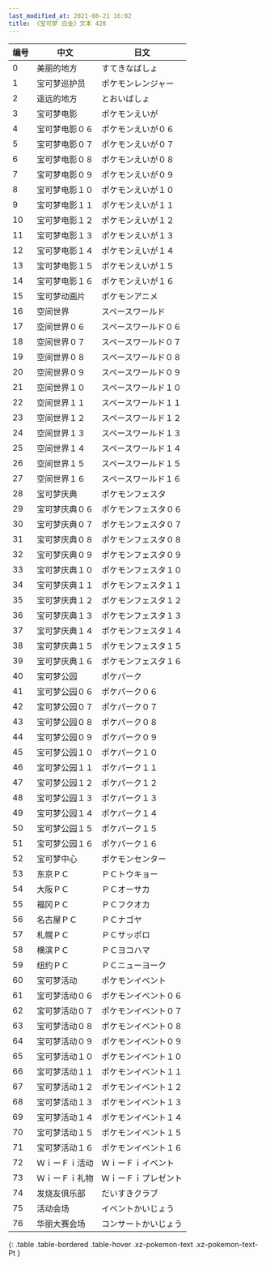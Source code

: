 ```yaml
---
last_modified_at: 2021-08-21 16:02
title: 《宝可梦 白金》文本 428
---
```

| 编号 | 中文 | 日文 |
| ---- | ---- | ---- |
| 0 | 美丽的地方 | すてきなばしょ |
| 1 | 宝可梦巡护员 | ポケモンレンジャー |
| 2 | 遥远的地方 | とおいばしょ |
| 3 | 宝可梦电影 | ポケモンえいが |
| 4 | 宝可梦电影０６ | ポケモンえいが０６ |
| 5 | 宝可梦电影０７ | ポケモンえいが０７ |
| 6 | 宝可梦电影０８ | ポケモンえいが０８ |
| 7 | 宝可梦电影０９ | ポケモンえいが０９ |
| 8 | 宝可梦电影１０ | ポケモンえいが１０ |
| 9 | 宝可梦电影１１ | ポケモンえいが１１ |
| 10 | 宝可梦电影１２ | ポケモンえいが１２ |
| 11 | 宝可梦电影１３ | ポケモンえいが１３ |
| 12 | 宝可梦电影１４ | ポケモンえいが１４ |
| 13 | 宝可梦电影１５ | ポケモンえいが１５ |
| 14 | 宝可梦电影１６ | ポケモンえいが１６ |
| 15 | 宝可梦动画片 | ポケモンアニメ |
| 16 | 空间世界 | スペースワールド |
| 17 | 空间世界０６ | スペースワールド０６ |
| 18 | 空间世界０７ | スペースワールド０７ |
| 19 | 空间世界０８ | スペースワールド０８ |
| 20 | 空间世界０９ | スペースワールド０９ |
| 21 | 空间世界１０ | スペースワールド１０ |
| 22 | 空间世界１１ | スペースワールド１１ |
| 23 | 空间世界１２ | スペースワールド１２ |
| 24 | 空间世界１３ | スペースワールド１３ |
| 25 | 空间世界１４ | スペースワールド１４ |
| 26 | 空间世界１５ | スペースワールド１５ |
| 27 | 空间世界１６ | スペースワールド１６ |
| 28 | 宝可梦庆典 | ポケモンフェスタ |
| 29 | 宝可梦庆典０６ | ポケモンフェスタ０６ |
| 30 | 宝可梦庆典０７ | ポケモンフェスタ０７ |
| 31 | 宝可梦庆典０８ | ポケモンフェスタ０８ |
| 32 | 宝可梦庆典０９ | ポケモンフェスタ０９ |
| 33 | 宝可梦庆典１０ | ポケモンフェスタ１０ |
| 34 | 宝可梦庆典１１ | ポケモンフェスタ１１ |
| 35 | 宝可梦庆典１２ | ポケモンフェスタ１２ |
| 36 | 宝可梦庆典１３ | ポケモンフェスタ１３ |
| 37 | 宝可梦庆典１４ | ポケモンフェスタ１４ |
| 38 | 宝可梦庆典１５ | ポケモンフェスタ１５ |
| 39 | 宝可梦庆典１６ | ポケモンフェスタ１６ |
| 40 | 宝可梦公园 | ポケパーク |
| 41 | 宝可梦公园０６ | ポケパーク０６ |
| 42 | 宝可梦公园０７ | ポケパーク０７ |
| 43 | 宝可梦公园０８ | ポケパーク０８ |
| 44 | 宝可梦公园０９ | ポケパーク０９ |
| 45 | 宝可梦公园１０ | ポケパーク１０ |
| 46 | 宝可梦公园１１ | ポケパーク１１ |
| 47 | 宝可梦公园１２ | ポケパーク１２ |
| 48 | 宝可梦公园１３ | ポケパーク１３ |
| 49 | 宝可梦公园１４ | ポケパーク１４ |
| 50 | 宝可梦公园１５ | ポケパーク１５ |
| 51 | 宝可梦公园１６ | ポケパーク１６ |
| 52 | 宝可梦中心 | ポケモンセンター |
| 53 | 东京ＰＣ | ＰＣトウキョー |
| 54 | 大阪ＰＣ | ＰＣオーサカ |
| 55 | 福冈ＰＣ | ＰＣフクオカ |
| 56 | 名古屋ＰＣ | ＰＣナゴヤ |
| 57 | 札幌ＰＣ | ＰＣサッポロ |
| 58 | 横滨ＰＣ | ＰＣヨコハマ |
| 59 | 纽约ＰＣ | ＰＣニューヨーク |
| 60 | 宝可梦活动 | ポケモンイベント |
| 61 | 宝可梦活动０６ | ポケモンイベント０６ |
| 62 | 宝可梦活动０７ | ポケモンイベント０７ |
| 63 | 宝可梦活动０８ | ポケモンイベント０８ |
| 64 | 宝可梦活动０９ | ポケモンイベント０９ |
| 65 | 宝可梦活动１０ | ポケモンイベント１０ |
| 66 | 宝可梦活动１１ | ポケモンイベント１１ |
| 67 | 宝可梦活动１２ | ポケモンイベント１２ |
| 68 | 宝可梦活动１３ | ポケモンイベント１３ |
| 69 | 宝可梦活动１４ | ポケモンイベント１４ |
| 70 | 宝可梦活动１５ | ポケモンイベント１５ |
| 71 | 宝可梦活动１６ | ポケモンイベント１６ |
| 72 | ＷｉーＦｉ活动 | ＷｉーＦｉイベント |
| 73 | ＷｉーＦｉ礼物 | ＷｉーＦｉプレゼント |
| 74 | 发烧友俱乐部 | だいすきクラブ |
| 75 | 活动会场 | イベントかいじょう |
| 76 | 华丽大赛会场 | コンサートかいじょう |
{: .table .table-bordered .table-hover .xz-pokemon-text .xz-pokemon-text-Pt }